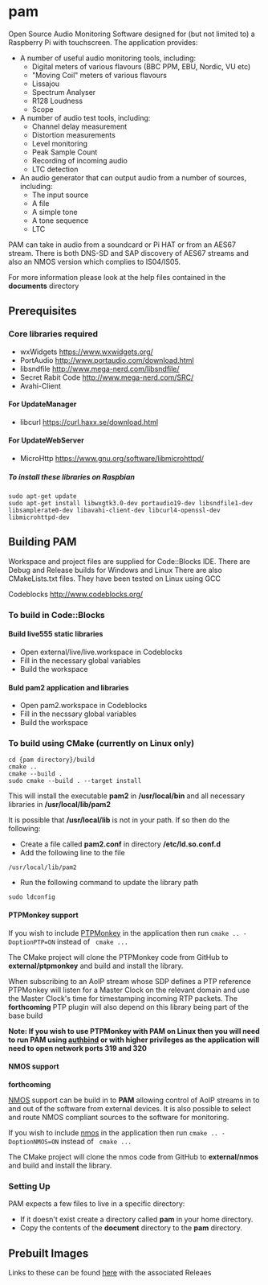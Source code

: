# pam
Open Source Audio Monitoring Software designed for (but not limited to) a Raspberry Pi with touchscreen. 
The application provides:

* A number of useful audio monitoring tools, including:
  * Digital meters of various flavours (BBC PPM, EBU, Nordic, VU etc)
  * "Moving Coil" meters of various flavours
  * Lissajou
  * Spectrum Analyser
  * R128 Loudness
  * Scope
* A number of audio test tools, including:
  * Channel delay measurement
  * Distortion measurements
  * Level monitoring
  * Peak Sample Count
  * Recording of incoming audio
  * LTC detection
* An audio generator that can output audio from a number of sources, including:
  * The input source
  * A file
  * A simple tone
  * A tone sequence
  * LTC
  
PAM can take in audio from a soundcard or Pi HAT or from an AES67 stream. There is both DNS-SD and SAP discovery of AES67 streams and also an NMOS version which complies to IS04/IS05.

For more information please look at the help files contained in the __documents__ directory
## Prerequisites

### Core libraries required

* wxWidgets   https://www.wxwidgets.org/
* PortAudio   http://www.portaudio.com/download.html
* libsndfile   http://www.mega-nerd.com/libsndfile/
* Secret Rabit Code  http://www.mega-nerd.com/SRC/
* Avahi-Client

#### For UpdateManager
* libcurl  https://curl.haxx.se/download.html

#### For UpdateWebServer
* MicroHttp  https://www.gnu.org/software/libmicrohttpd/


##### To install these libraries on Raspbian
```
sudo apt-get update
sudo apt-get install libwxgtk3.0-dev portaudio19-dev libsndfile1-dev libsamplerate0-dev libavahi-client-dev libcurl4-openssl-dev libmicrohttpd-dev
```



## Building PAM

Workspace and project files are supplied for Code::Blocks IDE. There are Debug and Release builds for Windows and Linux
There are also CMakeLists.txt files. They have been tested on Linux using GCC

Codeblocks  http://www.codeblocks.org/

### To build in Code::Blocks

#### Build live555 static libraries
* Open external/live/live.workspace in Codeblocks
* Fill in the necessary global variables
* Build the workspace

#### Buld pam2 application and libraries
* Open pam2.workspace in Codeblocks
* Fill in the necssary global variables
* Build the workspace


### To build using CMake (currently on Linux only)
```
cd {pam directory}/build
cmake ..
cmake --build .
sudo cmake --build . --target install
```
This will install the executable __pam2__ in __/usr/local/bin__ and all necessary libraries in __/usr/local/lib/pam2__

It is possible that __/usr/local/lib__ is not in your path. If so then do the following:
* Create a file called __pam2.conf__ in directory __/etc/ld.so.conf.d__
* Add the following line to the file
```
/usr/local/lib/pam2
```
* Run the following command to update the library path
```
sudo ldconfig
```

#### PTPMonkey support
If you wish to include [PTPMonkey](https://github.com/martim01/ptpmonkey) in the application then run ``` cmake .. -DoptionPTP=ON ``` instead of ``` cmake ...```

The CMake project will clone the PTPMonkey code from GitHub to __external/ptpmonkey__ and build and install the library.

When subscribing to an AoIP stream whose SDP defines a PTP reference PTPMonkey will listen for a Master Clock on the relevant domain and use the Master Clock's time for timestamping incoming RTP packets. The __forthcoming__ PTP plugin will also depend on this library being part of the base build

**__Note: If you wish to use PTPMonkey with PAM on Linux then you will need to run PAM using [authbind](https://en.wikipedia.org/wiki/Authbind) or with higher privileges as the application will need to open network ports 319 and 320__**

#### NMOS support
__forthcoming__ 

[NMOS](https://github.com/AMWA-TV/nmos/wiki) support can be build in to __PAM__ allowing control of AoIP streams in to and out of the software from external devices. It is also possible to select and route NMOS compliant sources to the software for monitoring. 

If you wish to include [nmos](https://github.com/martim01/nmos) in the application then run ``` cmake .. -DoptionNMOS=ON ``` instead of ``` cmake ...```

The CMake project will clone the nmos code from GitHub to __external/nmos__ and build and install the library.

### Setting Up

PAM expects a few files to live in a specific directory:
* If it doesn't exist create a directory called __pam__ in your home directory.
* Copy the contents of the __document__ directory to the __pam__ directory.


## Prebuilt Images
Links to these can be found [here](https://github.com/martim01/pam/releases) with the associated Releaes
